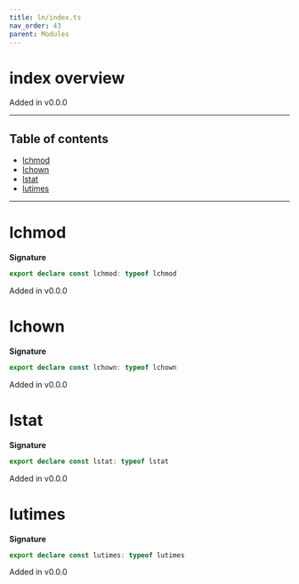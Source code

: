 ```yaml
---
title: ln/index.ts
nav_order: 43
parent: Modules
---
```


# index overview

Added in v0.0.0

---

<h2 class="text-delta">Table of contents</h2>

- [lchmod](#lchmod)
- [lchown](#lchown)
- [lstat](#lstat)
- [lutimes](#lutimes)

---

# lchmod

**Signature**

```ts
export declare const lchmod: typeof lchmod
```

Added in v0.0.0

# lchown

**Signature**

```ts
export declare const lchown: typeof lchown
```

Added in v0.0.0

# lstat

**Signature**

```ts
export declare const lstat: typeof lstat
```

Added in v0.0.0

# lutimes

**Signature**

```ts
export declare const lutimes: typeof lutimes
```

Added in v0.0.0
